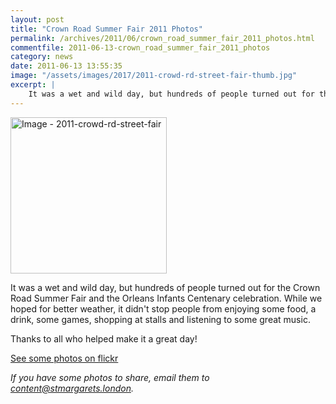 ```yaml
---
layout: post
title: "Crown Road Summer Fair 2011 Photos"
permalink: /archives/2011/06/crown_road_summer_fair_2011_photos.html
commentfile: 2011-06-13-crown_road_summer_fair_2011_photos
category: news
date: 2011-06-13 13:55:35
image: "/assets/images/2017/2011-crowd-rd-street-fair-thumb.jpg"
excerpt: |
    It was a wet and wild day, but hundreds of people turned out for the Crown Road Summer Fair and the Orleans Infants Centenary celebration.  While we hoped for better weather, it didn't stop people from enjoying some food, a drink, some games, shopping at stalls and listening to some great music.
---
```



<a href="/assets/images/2017/2011-crowd-rd-street-fair.jpg" title="Click for a larger image"><img src="/assets/images/2017/2011-crowd-rd-street-fair-thumb.jpg" width="250" alt="Image - 2011-crowd-rd-street-fair"  class="photo right"/></a>

It was a wet and wild day, but hundreds of people turned out for the Crown Road Summer Fair and the Orleans Infants Centenary celebration. While we hoped for better weather, it didn't stop people from enjoying some food, a drink, some games, shopping at stalls and listening to some great music.

Thanks to all who helped make it a great day!

[See some photos on flickr](http://www.flickr.com//photos/mahnke/sets/72157626951247128/show/)

<em>If you have some photos to share, email them to [content@stmargarets.london](mailto:content@stmargarets.london).</em>
